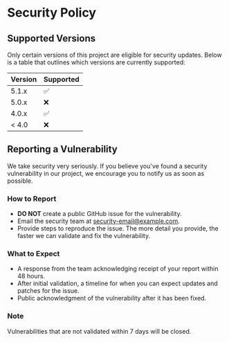 # Security Policy

## Supported Versions

Only certain versions of this project are eligible for security updates. Below is a table that outlines which versions are currently supported:

| Version | Supported          |
| ------- | ------------------ |
| 5.1.x   | :white_check_mark: |
| 5.0.x   | :x:                |
| 4.0.x   | :white_check_mark: |
| < 4.0   | :x:                |

## Reporting a Vulnerability

We take security very seriously. If you believe you've found a security vulnerability in our project, we encourage you to notify us as soon as possible.

### How to Report

- **DO NOT** create a public GitHub issue for the vulnerability.
- Email the security team at [security-email@example.com](mailto:security-email@example.com).
- Provide steps to reproduce the issue. The more detail you provide, the faster we can validate and fix the vulnerability.

### What to Expect

- A response from the team acknowledging receipt of your report within 48 hours.
- After initial validation, a timeline for when you can expect updates and patches for the issue.
- Public acknowledgment of the vulnerability after it has been fixed.

### Note
Vulnerabilities that are not validated within 7 days will be closed.

